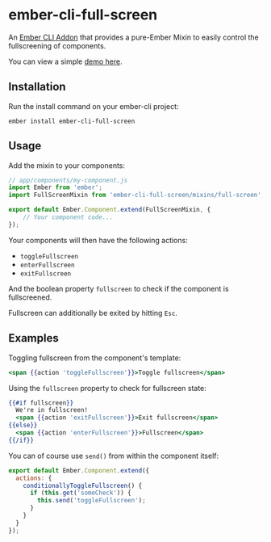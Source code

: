# ember-cli-full-screen

An [Ember CLI Addon](http://www.ember-cli.com/) that provides a
pure-Ember Mixin to easily control the fullscreening of components.

You can view a simple [demo here](http://lukes.github.io/ember-cli-full-screen/).

## Installation

Run the install command on your ember-cli project:

`ember install ember-cli-full-screen`

## Usage

Add the mixin to your components:

```javascript
// app/components/my-component.js
import Ember from 'ember';
import FullScreenMixin from 'ember-cli-full-screen/mixins/full-screen';

export default Ember.Component.extend(FullScreenMixin, {
    // Your component code...
});
```

Your components will then have the following actions:

* `toggleFullscreen`
* `enterFullscreen`
* `exitFullscreen`

And the boolean property `fullscreen` to check if the component is
fullscreened.

Fullscreen can additionally be exited by hitting `Esc`.

## Examples

Toggling fullscreen from the component's template:

```handlebars
<span {{action 'toggleFullscreen'}}>Toggle fullscreen</span>
```

Using the `fullscreen` property to check for fullscreen state:

```handlebars
{{#if fullscreen}}
  We're in fullscreen!
  <span {{action 'exitFullscreen'}}>Exit fullscreen</span>
{{else}}
  <span {{action 'enterFullscreen'}}>Fullscreen</span>
{{/if}}
```

You can of course use `send()` from within the component itself:

```javascript
export default Ember.Component.extend({
  actions: {
    conditionallyToggleFullscreen() {
      if (this.get('someCheck')) {
        this.send('toggleFullscreen');
      }
    }
  }
});
```
